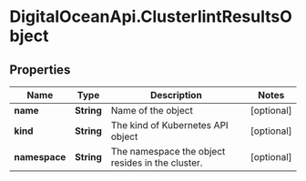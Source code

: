 # DigitalOceanApi.ClusterlintResultsObject

## Properties
Name | Type | Description | Notes
------------ | ------------- | ------------- | -------------
**name** | **String** | Name of the object | [optional] 
**kind** | **String** | The kind of Kubernetes API object | [optional] 
**namespace** | **String** | The namespace the object resides in the cluster. | [optional] 
